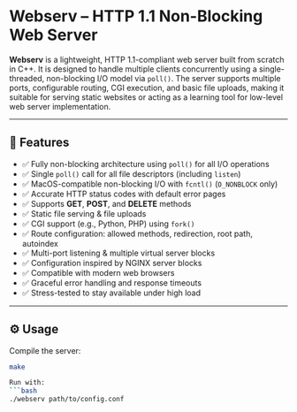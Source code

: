 # Webserv – HTTP 1.1 Non-Blocking Web Server

**Webserv** is a lightweight, HTTP 1.1-compliant web server built from scratch in C++. 
It is designed to handle multiple clients concurrently using a single-threaded, non-blocking I/O model via `poll()`. 
The server supports multiple ports, configurable routing, CGI execution, and basic file uploads, 
making it suitable for serving static websites or acting as a learning tool for low-level web server implementation.

---

## 🔧 Features

- ✅ Fully non-blocking architecture using `poll()` for all I/O operations  
- ✅ Single `poll()` call for all file descriptors (including `listen`)  
- ✅ MacOS-compatible non-blocking I/O with `fcntl()` (`O_NONBLOCK` only)  
- ✅ Accurate HTTP status codes with default error pages  
- ✅ Supports **GET**, **POST**, and **DELETE** methods  
- ✅ Static file serving & file uploads  
- ✅ CGI support (e.g., Python, PHP) using `fork()`  
- ✅ Route configuration: allowed methods, redirection, root path, autoindex  
- ✅ Multi-port listening & multiple virtual server blocks  
- ✅ Configuration inspired by NGINX server blocks  
- ✅ Compatible with modern web browsers  
- ✅ Graceful error handling and response timeouts  
- ✅ Stress-tested to stay available under high load  

---

## ⚙️ Usage

Compile the server:
```bash
make

Run with:
```bash
./webserv path/to/config.conf


